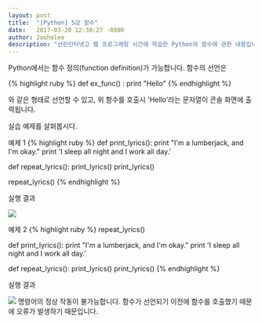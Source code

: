 ```yaml
---
layout: post
title:  "[Python] 5강 함수"
date:   2017-03-20 12:30:27 -0800
author: Jooholee
description: "선린인터넷고 웹 프로그래밍 시간에 학습한 Python의 함수에 관한 내용입니다."
---
```


Python에서는 함수 정의(function definition)가 가능합니다.
함수의 선언은

{% highlight ruby %}
def ex_func() :
  print "Hello"
{% endhighlight %}

와 같은 형태로 선언할 수 있고, 위 함수를 호출시 'Hello'라는 문자열이 콘솔 화면에 출력됩니다.

실습 예제를 살펴봅시다.

예제 1
{% highlight ruby %}
def print_lyrics():
    print "I'm a lumberjack, and I'm okay."
    print 'I sleep all night and I work all day.'

def repeat_lyrics():
    print_lyrics()
    print_lyrics()

repeat_lyrics()
{% endhighlight %}

실행 결과

![](http://i.imgur.com/MhEtzEb.png)

예제 2
{% highlight ruby %}
repeat_lyrics()

def print_lyrics():
    print "I'm a lumberjack, and I'm okay."
    print 'I sleep all night and I work all day.'

def repeat_lyrics():
    print_lyrics()
    print_lyrics()
{% endhighlight %}

실행 결과

![](http://i.imgur.com/60Dl6Wf.png)
명령어의 정상 작동이 불가능합니다.
함수가 선언되기 이전에 함수를 호출했기 때문에 오류가 발생하기 때문입니다.

[jekyll-docs]: http://joey914.github.io/home
[jekyll-gh]:   https://github.com/joey914/joey914
[jekyll-talk]: https://talk.joey914.com/
